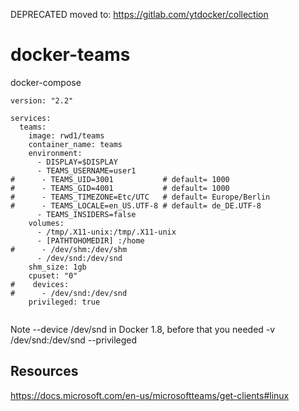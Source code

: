 DEPRECATED moved to: https://gitlab.com/ytdocker/collection

# docker-teams

docker-compose
```
version: "2.2"

services:
  teams:
    image: rwd1/teams
    container_name: teams
    environment:
      - DISPLAY=$DISPLAY
      - TEAMS_USERNAME=user1
#      - TEAMS_UID=3001           # default= 1000
#      - TEAMS_GID=4001           # default= 1000
#      - TEAMS_TIMEZONE=Etc/UTC   # default= Europe/Berlin
#      - TEAMS_LOCALE=en_US.UTF-8 # default= de_DE.UTF-8
      - TEAMS_INSIDERS=false
    volumes:
      - /tmp/.X11-unix:/tmp/.X11-unix
      - [PATHTOHOMEDIR] :/home
#      - /dev/shm:/dev/shm
      - /dev/snd:/dev/snd
    shm_size: 1gb
    cpuset: "0"
#    devices:
#      - /dev/snd:/dev/snd
    privileged: true


```


Note --device /dev/snd in Docker 1.8, before that you needed 
-v /dev/snd:/dev/snd --privileged


## Resources
https://docs.microsoft.com/en-us/microsoftteams/get-clients#linux
